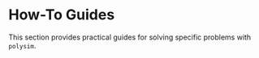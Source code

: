 # How-To Guides

This section provides practical guides for solving specific problems with `polysim`. 